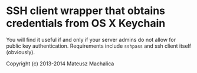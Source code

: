 SSH client wrapper that obtains credentials from OS X Keychain
==============================================================

You will find it useful if and only if your server admins do not allow for
public key authentication.
Requirements include `sshpass` and ssh client itself (obviously).


Copyright (c) 2013-2014 Mateusz Machalica


